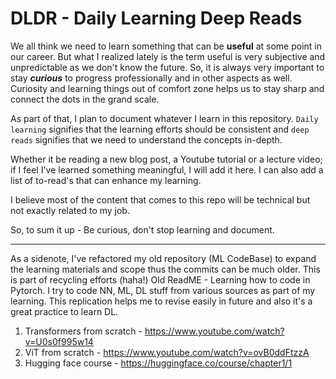 # DLDR - Daily Learning Deep Reads

We all think we need to learn something that can be <b>useful</b> at some point in our career. But what I realized lately is the term useful is very subjective and unpredictable as we don't know the future. So, it is always very important to stay <b><i>curious</i></b> to progress professionally and in other aspects as well. Curiosity and learning things out of comfort zone helps us to stay sharp and connect the dots in the grand scale. 

As part of that, I plan to document whatever I learn in this repository. `Daily learning` signifies that the learning efforts should be consistent and `deep reads` signifies that we need to understand the concepts in-depth.

Whether it be reading a new blog post, a Youtube tutorial or a lecture video; if I feel I've learned something meaningful, I will add it here. I can also add a list of to-read's that can enhance my learning.

I believe most of the content that comes to this repo will be technical but not exactly related to my job.

So, to sum it up - Be curious, don't stop learning and document.

---

As a sidenote, I've refactored my old repository (ML CodeBase) to expand the learning materials and scope thus the commits can be much older. This is part of recycling efforts (haha!) 
Old ReadME - Learning how to code in Pytorch. I try to code NN, ML, DL stuff from various sources as part of my learning. This replication helps me to revise easily in future and also it's a great practice to learn DL.

1. Transformers from scratch - https://www.youtube.com/watch?v=U0s0f995w14
2. ViT from scratch - https://www.youtube.com/watch?v=ovB0ddFtzzA
3. Hugging face course - https://huggingface.co/course/chapter1/1
